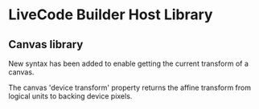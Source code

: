 # LiveCode Builder Host Library
## Canvas library

New syntax has been added to enable getting the current transform of a canvas.

The canvas 'device transform' property returns the affine transform from logical
units to backing device pixels.
